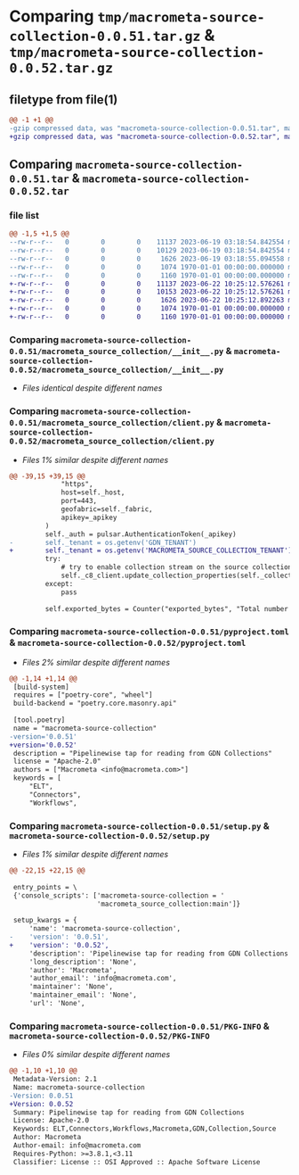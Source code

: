 # Comparing `tmp/macrometa-source-collection-0.0.51.tar.gz` & `tmp/macrometa-source-collection-0.0.52.tar.gz`

## filetype from file(1)

```diff
@@ -1 +1 @@
-gzip compressed data, was "macrometa-source-collection-0.0.51.tar", max compression
+gzip compressed data, was "macrometa-source-collection-0.0.52.tar", max compression
```

## Comparing `macrometa-source-collection-0.0.51.tar` & `macrometa-source-collection-0.0.52.tar`

### file list

```diff
@@ -1,5 +1,5 @@
--rw-r--r--   0        0        0    11137 2023-06-19 03:18:54.842554 macrometa-source-collection-0.0.51/macrometa_source_collection/__init__.py
--rw-r--r--   0        0        0    10129 2023-06-19 03:18:54.842554 macrometa-source-collection-0.0.51/macrometa_source_collection/client.py
--rw-r--r--   0        0        0     1626 2023-06-19 03:18:55.094558 macrometa-source-collection-0.0.51/pyproject.toml
--rw-r--r--   0        0        0     1074 1970-01-01 00:00:00.000000 macrometa-source-collection-0.0.51/setup.py
--rw-r--r--   0        0        0     1160 1970-01-01 00:00:00.000000 macrometa-source-collection-0.0.51/PKG-INFO
+-rw-r--r--   0        0        0    11137 2023-06-22 10:25:12.576261 macrometa-source-collection-0.0.52/macrometa_source_collection/__init__.py
+-rw-r--r--   0        0        0    10153 2023-06-22 10:25:12.576261 macrometa-source-collection-0.0.52/macrometa_source_collection/client.py
+-rw-r--r--   0        0        0     1626 2023-06-22 10:25:12.892263 macrometa-source-collection-0.0.52/pyproject.toml
+-rw-r--r--   0        0        0     1074 1970-01-01 00:00:00.000000 macrometa-source-collection-0.0.52/setup.py
+-rw-r--r--   0        0        0     1160 1970-01-01 00:00:00.000000 macrometa-source-collection-0.0.52/PKG-INFO
```

### Comparing `macrometa-source-collection-0.0.51/macrometa_source_collection/__init__.py` & `macrometa-source-collection-0.0.52/macrometa_source_collection/__init__.py`

 * *Files identical despite different names*

### Comparing `macrometa-source-collection-0.0.51/macrometa_source_collection/client.py` & `macrometa-source-collection-0.0.52/macrometa_source_collection/client.py`

 * *Files 1% similar despite different names*

```diff
@@ -39,15 +39,15 @@
             "https",
             host=self._host,
             port=443,
             geofabric=self._fabric,
             apikey=_apikey
         )
         self._auth = pulsar.AuthenticationToken(_apikey)
-        self._tenant = os.getenv('GDN_TENANT')
+        self._tenant = os.getenv('MACROMETA_SOURCE_COLLECTION_TENANT')
         try:
             # try to enable collection stream on the source collection.
             self._c8_client.update_collection_properties(self._collection, has_stream=True)
         except:
             pass
 
         self.exported_bytes = Counter("exported_bytes", "Total number of bytes exported from GDN collections", ['region', 'tenant', 'fabric', 'workflow'])
```

### Comparing `macrometa-source-collection-0.0.51/pyproject.toml` & `macrometa-source-collection-0.0.52/pyproject.toml`

 * *Files 2% similar despite different names*

```diff
@@ -1,14 +1,14 @@
 [build-system]
 requires = ["poetry-core", "wheel"]
 build-backend = "poetry.core.masonry.api"
 
 [tool.poetry]
 name = "macrometa-source-collection"
-version='0.0.51'
+version='0.0.52'
 description = "Pipelinewise tap for reading from GDN Collections"
 license = "Apache-2.0"
 authors = ["Macrometa <info@macrometa.com>"]
 keywords = [
     "ELT",
     "Connectors",
     "Workflows",
```

### Comparing `macrometa-source-collection-0.0.51/setup.py` & `macrometa-source-collection-0.0.52/setup.py`

 * *Files 1% similar despite different names*

```diff
@@ -22,15 +22,15 @@
 
 entry_points = \
 {'console_scripts': ['macrometa-source-collection = '
                      'macrometa_source_collection:main']}
 
 setup_kwargs = {
     'name': 'macrometa-source-collection',
-    'version': '0.0.51',
+    'version': '0.0.52',
     'description': 'Pipelinewise tap for reading from GDN Collections',
     'long_description': 'None',
     'author': 'Macrometa',
     'author_email': 'info@macrometa.com',
     'maintainer': 'None',
     'maintainer_email': 'None',
     'url': 'None',
```

### Comparing `macrometa-source-collection-0.0.51/PKG-INFO` & `macrometa-source-collection-0.0.52/PKG-INFO`

 * *Files 0% similar despite different names*

```diff
@@ -1,10 +1,10 @@
 Metadata-Version: 2.1
 Name: macrometa-source-collection
-Version: 0.0.51
+Version: 0.0.52
 Summary: Pipelinewise tap for reading from GDN Collections
 License: Apache-2.0
 Keywords: ELT,Connectors,Workflows,Macrometa,GDN,Collection,Source
 Author: Macrometa
 Author-email: info@macrometa.com
 Requires-Python: >=3.8.1,<3.11
 Classifier: License :: OSI Approved :: Apache Software License
```

